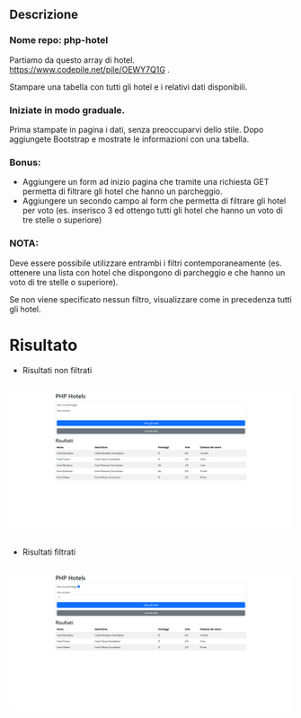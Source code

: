 ## Descrizione
### Nome repo: php-hotel
Partiamo da questo array di hotel. https://www.codepile.net/pile/OEWY7Q1G .

Stampare una tabella con tutti gli hotel e i relativi dati disponibili.

### Iniziate in modo graduale.
Prima stampate in pagina i dati, senza preoccuparvi dello stile.
Dopo aggiungete Bootstrap e mostrate le informazioni con una tabella.

### Bonus:
- Aggiungere un form ad inizio pagina che tramite una richiesta GET permetta di filtrare gli hotel che hanno un parcheggio.
- Aggiungere un secondo campo al form che permetta di filtrare gli hotel per voto (es. inserisco 3 ed ottengo tutti gli hotel che hanno un voto di tre stelle o superiore)

### NOTA:
Deve essere possibile utilizzare entrambi i filtri contemporaneamente (es. ottenere una lista con hotel che dispongono di parcheggio e che hanno un voto di tre stelle o superiore).

Se non viene specificato nessun filtro, visualizzare come in precedenza tutti gli hotel.

# Risultato

- Risultati non filtrati
<br>
<img src="./result/no-filters.png">
<br>
<br>

- Risultati filtrati
<br>
<img src="./result/filters.png">


